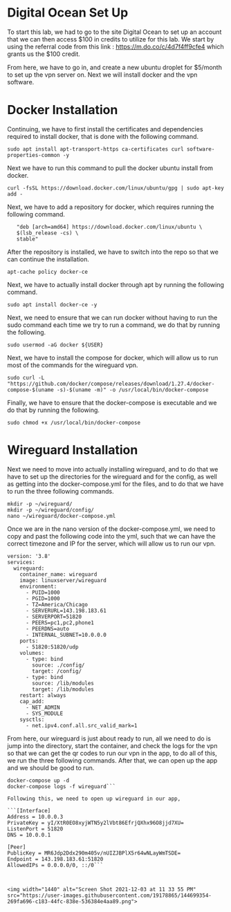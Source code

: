 <h1>Digital Ocean Set Up</h1>

To start this lab, we had to go to the site Digital Ocean to set up an account that we can then access $100 in credits to utilize for this lab. We start by using the referral code from this link : <a>https://m.do.co/c/4d7f4ff9cfe4</a> which grants us the $100 credit.

From here, we have to go in, and create a new ubuntu droplet for $5/month to set up the vpn server on. Next we will install docker and the vpn software.

<h1> Docker Installation </h1>

Continuing, we have to first install the certificates and dependencies required to install docker, that is done with the following command.
```
sudo apt install apt-transport-https ca-certificates curl software-properties-common -y
```

Next we have to run this command to pull the docker ubuntu install from docker. 
```
curl -fsSL https://download.docker.com/linux/ubuntu/gpg | sudo apt-key add -
```

Next, we have to add a repository for docker, which requires running the following command.
```sudo add-apt-repository \
   "deb [arch=amd64] https://download.docker.com/linux/ubuntu \
   $(lsb_release -cs) \
   stable" 
``` 
   
After the repository is installed, we have to switch into the repo so that we can continue the installation.
```
apt-cache policy docker-ce
```

Next, we have to actually install docker through apt by running the following command. 
```
sudo apt install docker-ce -y
```

Next, we need to ensure that we can run docker without having to run the sudo command each time we try to run a command, we do that by running the following.
```
sudo usermod -aG docker ${USER}
```

Next, we have to install the compose for docker, which will allow us to run most of the commands for the wireguard vpn.
```
sudo curl -L "https://github.com/docker/compose/releases/download/1.27.4/docker-compose-$(uname -s)-$(uname -m)" -o /usr/local/bin/docker-compose
```

Finally, we have to ensure that the docker-compose is executable and we do that by running the following. 
```
sudo chmod +x /usr/local/bin/docker-compose
```

<h1> Wireguard Installation</h1>

Next we need to move into actually installing wireguard, and to do that we have to set up the directories for the wireguard and for the config, as well as getting into the docker-compose.yml for the files, and to do that we have to run the three following commands. 
```
mkdir -p ~/wireguard/
mkdir -p ~/wireguard/config/
nano ~/wireguard/docker-compose.yml 
``` 

Once we are in the nano version of the docker-compose.yml, we need to copy and past the following code into the yml, such that we can have the correct timezone and IP for the server, which will allow us to run our vpn. 
```
version: '3.8'
services:
  wireguard:
    container_name: wireguard
    image: linuxserver/wireguard
    environment:
      - PUID=1000
      - PGID=1000
      - TZ=America/Chicago
      - SERVERURL=143.198.183.61
      - SERVERPORT=51820
      - PEERS=pc1,pc2,phone1
      - PEERDNS=auto
      - INTERNAL_SUBNET=10.0.0.0
    ports:
      - 51820:51820/udp
    volumes:
      - type: bind
        source: ./config/
        target: /config/
      - type: bind
        source: /lib/modules
        target: /lib/modules
    restart: always
    cap_add:
      - NET_ADMIN
      - SYS_MODULE
    sysctls:
      - net.ipv4.conf.all.src_valid_mark=1
```
From here, our wireguard is just about ready to run, all we need to do is jump into the directory, start the container, and check the logs for the vpn so that we can get the qr codes to run our vpn in the app, to do all of this, we run the three following commands. After that, we can open up the app and we should be good to run. 
```cd ~/wireguard/
docker-compose up -d
docker-compose logs -f wireguard```

Following this, we need to open up wireguard in our app, 

```[Interface]
Address = 10.0.0.3
PrivateKey = yI/XtR0EO8xyjWTN5y2lVbt86EfrjQXhx96O8jjd7XU=
ListenPort = 51820
DNS = 10.0.0.1

[Peer]
PublicKey = MR6Jdp2Ddx290m405v/nUIZJBPlX5r64wNLayWmTSDE=
Endpoint = 143.198.183.61:51820
AllowedIPs = 0.0.0.0/0, ::/0```



<img width="1440" alt="Screen Shot 2021-12-03 at 11 33 55 PM" src="https://user-images.githubusercontent.com/19178865/144699354-269fa696-c183-44fc-838e-536384e4aa89.png">


